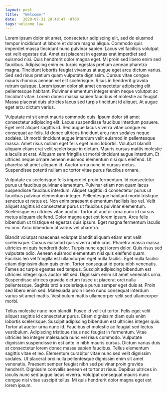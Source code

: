 ```yaml
---
layout: post
title:  "Welcome!"
date:   2020-07-31 20:48:47 -0700
tags: welcome law
---
```

Lorem ipsum dolor sit amet, consectetur adipiscing elit, sed do eiusmod tempor incididunt ut labore et dolore magna aliqua. Commodo quis imperdiet massa tincidunt nunc pulvinar sapien. Lacus vel facilisis volutpat est velit egestas dui. Amet est placerat in egestas erat imperdiet sed euismod nisi. Quis hendrerit dolor magna eget. Mi proin sed libero enim sed faucibus. Adipiscing enim eu turpis egestas pretium aenean pharetra magna. Tincidunt lobortis feugiat vivamus at augue eget arcu dictum varius. Sed sed risus pretium quam vulputate dignissim. Cursus vitae congue mauris rhoncus aenean vel elit scelerisque. Risus in hendrerit gravida rutrum quisque. Lorem ipsum dolor sit amet consectetur adipiscing elit pellentesque habitant. Pulvinar elementum integer enim neque volutpat ac tincidunt vitae. Lorem donec massa sapien faucibus et molestie ac feugiat. Massa placerat duis ultricies lacus sed turpis tincidunt id aliquet. At augue eget arcu dictum varius.

Vulputate mi sit amet mauris commodo quis. Ipsum dolor sit amet consectetur adipiscing elit. Lacus suspendisse faucibus interdum posuere. Eget velit aliquet sagittis id. Sed augue lacus viverra vitae congue eu consequat ac felis. Id donec ultrices tincidunt arcu non sodales neque sodales. Ut morbi tincidunt augue interdum velit euismod in pellentesque massa. Amet risus nullam eget felis eget nunc lobortis. Volutpat blandit aliquam etiam erat velit scelerisque in dictum. Mauris cursus mattis molestie a iaculis at erat. Aliquam sem fringilla ut morbi tincidunt augue interdum. Et ultrices neque ornare aenean euismod elementum nisi quis eleifend. Ut pharetra sit amet aliquam id. Auctor urna nunc id cursus metus. Suspendisse potenti nullam ac tortor vitae purus faucibus ornare.

Vulputate eu scelerisque felis imperdiet proin fermentum. Id consectetur purus ut faucibus pulvinar elementum. Pulvinar etiam non quam lacus suspendisse faucibus interdum. Aliquet sagittis id consectetur purus ut faucibus pulvinar elementum integer. Pellentesque habitant morbi tristique senectus et netus et. Non enim praesent elementum facilisis leo vel. Velit aliquet sagittis id consectetur purus ut faucibus pulvinar elementum. Scelerisque eu ultrices vitae auctor. Tortor at auctor urna nunc id cursus metus aliquam eleifend. Dolor magna eget est lorem ipsum. Arcu felis bibendum ut tristique et egestas quis ipsum. Eget magna fermentum iaculis eu non. Arcu bibendum at varius vel pharetra.

Blandit volutpat maecenas volutpat blandit aliquam etiam erat velit scelerisque. Cursus euismod quis viverra nibh cras. Pharetra massa massa ultricies mi quis hendrerit dolor. Turpis nunc eget lorem dolor. Quis risus sed vulputate odio. Aenean euismod elementum nisi quis eleifend quam. Facilisis leo vel fringilla est ullamcorper eget nulla facilisi. Eget nulla facilisi etiam dignissim diam quis enim. Tortor consequat id porta nibh venenatis. Fames ac turpis egestas sed tempus. Suscipit adipiscing bibendum est ultricies integer quis auctor elit sed. Dignissim enim sit amet venenatis urna. Suspendisse ultrices gravida dictum fusce ut placerat orci nulla pellentesque. Sagittis orci a scelerisque purus semper eget duis at. Proin sed libero enim sed. Malesuada proin libero nunc consequat interdum varius sit amet mattis. Vestibulum mattis ullamcorper velit sed ullamcorper morbi.

Tellus molestie nunc non blandit. Fusce id velit ut tortor. Felis eget velit aliquet sagittis id consectetur purus. Etiam dignissim diam quis enim lobortis scelerisque. Suscipit adipiscing bibendum est ultricies integer quis. Tortor at auctor urna nunc id. Faucibus et molestie ac feugiat sed lectus vestibulum. Adipiscing tristique risus nec feugiat in fermentum. Vitae ultricies leo integer malesuada nunc vel risus commodo. Vulputate dignissim suspendisse in est ante in nibh mauris cursus. Dictum varius duis at consectetur lorem donec massa sapien faucibus. Tellus elementum sagittis vitae et leo. Elementum curabitur vitae nunc sed velit dignissim sodales. Ut placerat orci nulla pellentesque dignissim enim sit amet venenatis. Praesent semper feugiat nibh sed pulvinar proin gravida hendrerit. Dignissim convallis aenean et tortor at risus. Dapibus ultrices in iaculis nunc sed augue lacus viverra. Volutpat consequat mauris nunc congue nisi vitae suscipit tellus. Mi quis hendrerit dolor magna eget est lorem ipsum.
